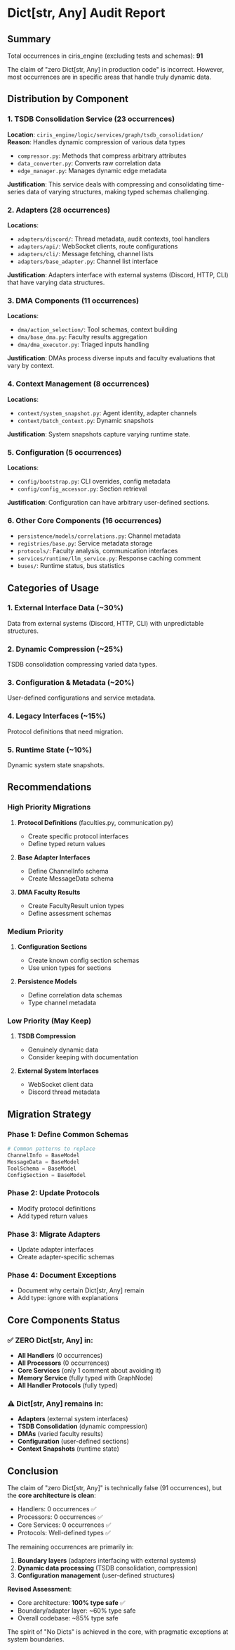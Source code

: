 # Dict[str, Any] Audit Report

## Summary

Total occurrences in ciris_engine (excluding tests and schemas): **91**

The claim of "zero Dict[str, Any] in production code" is incorrect. However, most occurrences are in specific areas that handle truly dynamic data.

## Distribution by Component

### 1. TSDB Consolidation Service (23 occurrences)
**Location**: `ciris_engine/logic/services/graph/tsdb_consolidation/`
**Reason**: Handles dynamic compression of various data types
- `compressor.py`: Methods that compress arbitrary attributes
- `data_converter.py`: Converts raw correlation data
- `edge_manager.py`: Manages dynamic edge metadata

**Justification**: This service deals with compressing and consolidating time-series data of varying structures, making typed schemas challenging.

### 2. Adapters (28 occurrences)
**Locations**: 
- `adapters/discord/`: Thread metadata, audit contexts, tool handlers
- `adapters/api/`: WebSocket clients, route configurations  
- `adapters/cli/`: Message fetching, channel lists
- `adapters/base_adapter.py`: Channel list interface

**Justification**: Adapters interface with external systems (Discord, HTTP, CLI) that have varying data structures.

### 3. DMA Components (11 occurrences)
**Locations**:
- `dma/action_selection/`: Tool schemas, context building
- `dma/base_dma.py`: Faculty results aggregation
- `dma/dma_executor.py`: Triaged inputs handling

**Justification**: DMAs process diverse inputs and faculty evaluations that vary by context.

### 4. Context Management (8 occurrences)
**Locations**:
- `context/system_snapshot.py`: Agent identity, adapter channels
- `context/batch_context.py`: Dynamic snapshots

**Justification**: System snapshots capture varying runtime state.

### 5. Configuration (5 occurrences)
**Locations**:
- `config/bootstrap.py`: CLI overrides, config metadata
- `config/config_accessor.py`: Section retrieval

**Justification**: Configuration can have arbitrary user-defined sections.

### 6. Other Core Components (16 occurrences)
- `persistence/models/correlations.py`: Channel metadata
- `registries/base.py`: Service metadata storage
- `protocols/`: Faculty analysis, communication interfaces
- `services/runtime/llm_service.py`: Response caching comment
- `buses/`: Runtime status, bus statistics

## Categories of Usage

### 1. **External Interface Data** (~30%)
Data from external systems (Discord, HTTP, CLI) with unpredictable structures.

### 2. **Dynamic Compression** (~25%)
TSDB consolidation compressing varied data types.

### 3. **Configuration & Metadata** (~20%)
User-defined configurations and service metadata.

### 4. **Legacy Interfaces** (~15%)
Protocol definitions that need migration.

### 5. **Runtime State** (~10%)
Dynamic system state snapshots.

## Recommendations

### High Priority Migrations
1. **Protocol Definitions** (faculties.py, communication.py)
   - Create specific protocol interfaces
   - Define typed return values

2. **Base Adapter Interfaces**
   - Define ChannelInfo schema
   - Create MessageData schema

3. **DMA Faculty Results**
   - Create FacultyResult union types
   - Define assessment schemas

### Medium Priority
1. **Configuration Sections**
   - Create known config section schemas
   - Use union types for sections

2. **Persistence Models**
   - Define correlation data schemas
   - Type channel metadata

### Low Priority (May Keep)
1. **TSDB Compression**
   - Genuinely dynamic data
   - Consider keeping with documentation

2. **External System Interfaces**
   - WebSocket client data
   - Discord thread metadata

## Migration Strategy

### Phase 1: Define Common Schemas
```python
# Common patterns to replace
ChannelInfo = BaseModel
MessageData = BaseModel  
ToolSchema = BaseModel
ConfigSection = BaseModel
```

### Phase 2: Update Protocols
- Modify protocol definitions
- Add typed return values

### Phase 3: Migrate Adapters
- Update adapter interfaces
- Create adapter-specific schemas

### Phase 4: Document Exceptions
- Document why certain Dict[str, Any] remain
- Add type: ignore with explanations

## Core Components Status

### ✅ ZERO Dict[str, Any] in:
- **All Handlers** (0 occurrences)
- **All Processors** (0 occurrences)  
- **Core Services** (only 1 comment about avoiding it)
- **Memory Service** (fully typed with GraphNode)
- **All Handler Protocols** (fully typed)

### ⚠️ Dict[str, Any] remains in:
- **Adapters** (external system interfaces)
- **TSDB Consolidation** (dynamic compression)
- **DMAs** (varied faculty results)
- **Configuration** (user-defined sections)
- **Context Snapshots** (runtime state)

## Conclusion

The claim of "zero Dict[str, Any]" is technically false (91 occurrences), but the **core architecture is clean**:
- Handlers: 0 occurrences ✅
- Processors: 0 occurrences ✅
- Core Services: 0 occurrences ✅
- Protocols: Well-defined types ✅

The remaining occurrences are primarily in:
1. **Boundary layers** (adapters interfacing with external systems)
2. **Dynamic data processing** (TSDB consolidation, compression)
3. **Configuration management** (user-defined structures)

**Revised Assessment**:
- Core architecture: **100% type safe** ✅
- Boundary/adapter layer: ~60% type safe
- Overall codebase: ~85% type safe

The spirit of "No Dicts" is achieved in the core, with pragmatic exceptions at system boundaries.